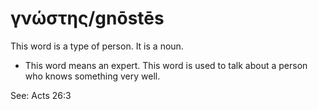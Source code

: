 # γνώστης/gnōstēs
This word is a type of person. It is a noun.

* This word means an expert. This word is used to talk about a person who knows something very well.

See: Acts 26:3
